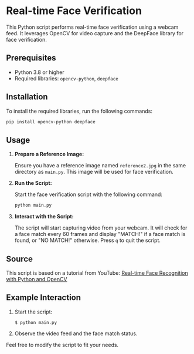 
# Real-time Face Verification

This Python script performs real-time face verification using a webcam feed. It leverages OpenCV for video capture and the DeepFace library for face verification.

## Prerequisites

- Python 3.8 or higher
- Required libraries: `opencv-python`, `deepface`

## Installation

To install the required libraries, run the following commands:

```bash
pip install opencv-python deepface
```

## Usage

1. **Prepare a Reference Image:**

   Ensure you have a reference image named `reference2.jpg` in the same directory as `main.py`. This image will be used for face verification.

2. **Run the Script:**

   Start the face verification script with the following command:

   ```bash
   python main.py
   ```

3. **Interact with the Script:**

   The script will start capturing video from your webcam. It will check for a face match every 60 frames and display "MATCH!" if a face match is found, or "NO MATCH!" otherwise. Press `q` to quit the script.

## Source

This script is based on a tutorial from YouTube: [Real-time Face Recognition with Python and OpenCV](https://www.youtube.com/watch?v=pQvkoaevVMk&ab_channel=NeuralNine)

## Example Interaction

1. Start the script:
   ```
   $ python main.py
   ```

2. Observe the video feed and the face match status.

Feel free to modify the script to fit your needs.
